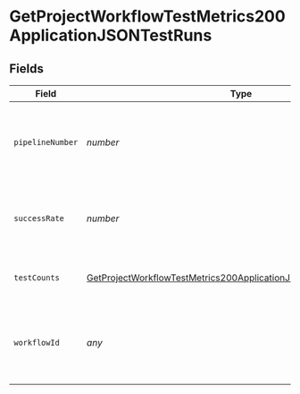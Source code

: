 # GetProjectWorkflowTestMetrics200ApplicationJSONTestRuns


## Fields

| Field                                                                                                                                                             | Type                                                                                                                                                              | Required                                                                                                                                                          | Description                                                                                                                                                       |
| ----------------------------------------------------------------------------------------------------------------------------------------------------------------- | ----------------------------------------------------------------------------------------------------------------------------------------------------------------- | ----------------------------------------------------------------------------------------------------------------------------------------------------------------- | ----------------------------------------------------------------------------------------------------------------------------------------------------------------- |
| `pipelineNumber`                                                                                                                                                  | *number*                                                                                                                                                          | :heavy_check_mark:                                                                                                                                                | The number of the pipeline associated with the provided test counts                                                                                               |
| `successRate`                                                                                                                                                     | *number*                                                                                                                                                          | :heavy_check_mark:                                                                                                                                                | The success rate calculated from test counts                                                                                                                      |
| `testCounts`                                                                                                                                                      | [GetProjectWorkflowTestMetrics200ApplicationJSONTestRunsTestCounts](../../models/operations/getprojectworkflowtestmetrics200applicationjsontestrunstestcounts.md) | :heavy_check_mark:                                                                                                                                                | Test counts for a given pipeline number                                                                                                                           |
| `workflowId`                                                                                                                                                      | *any*                                                                                                                                                             | :heavy_check_mark:                                                                                                                                                | The ID of the workflow associated with the provided test counts                                                                                                   |